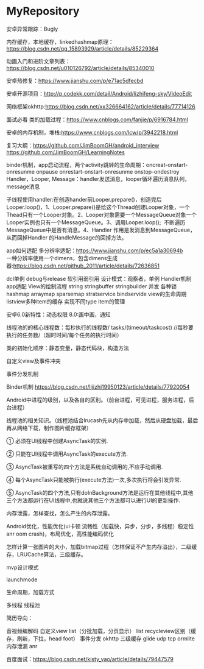 # MyRepository

安卓异常跟踪：Bugly

内存缓存，本地缓存，linkedhashmap原理：https://blog.csdn.net/qq_15893929/article/details/85229364

动画入门和进阶文章列表：https://blog.csdn.net/u010126792/article/details/85340010

安卓热修复：https://www.jianshu.com/p/e71ac5dfecbd

安卓开源项目：http://p.codekk.com/detail/Android/lizhifeng-sky/VideoEdit

网络框架okhttp:https://blog.csdn.net/xx326664162/article/details/77714126

面试必看
 类的加载过程：https://www.cnblogs.com/fanjie/p/6916784.html
 
 安卓的内存机制，堆栈:https://www.cnblogs.com/lcw/p/3942218.html
 
 复习大纲：https://github.com/JimBoomGH/android_interview     https://github.com/JimBoomGH/LearningNotes
 
 binder机制，app启动流程，两个activity跳转的生命周期：oncreat-onstart-onresunme  onpause onrestart-onstart-onresunme onstop-ondestroy
 Handler，Looper, Message：handler发送消息，looper循环遍历消息队列，message消息
 
 子线程使用handler:在创造hander前Looper.prepare()，创造完后Looper.loop()，1、Looper.prepare()是给这个Thread创建Looper对象，一个Thead只有一个Looper对象。2、Looper对象需要一个MessageQueue对象一个Looper实例也只有一个MessageQueue。3、调用Looper.loop();  不断遍历MessageQueue中是否有消息。4、Handler 作用是发消息到MessageQueue，从而回掉Handler 的HandleMessage的回掉方法。
 
 app如何适配   多分辨率适配：https://www.jianshu.com/p/ec5a1a30694b   
 一种分辨率使用一个dimens，包含dimens生成器:https://blog.csdn.net/github_2011/article/details/72636851
 
 dcl单例
 debug与release
 软引用弱引用
 设计模式：观察者，单例
 Handler机制
 app适配
 View的绘制流程
 string stringbuffer stringbuilder
 并发  各种锁
 hashmap arraymap sparsemap
 stratservice bindservide
 view的生命周期
 listview多种item的缓存  实现不同type item的管理
 
 安卓6.0新特性：动态权限   8.0:画中画，通知
 
 线程池的的核心线程数：每秒执行的线程数/ tasks/(timeout/taskcost) //每秒要执行的任务数/（超时时间/每个任务的执行时间）
 
 类的初始化顺序：静态变量，静态代码块，构造方法
 
 自定义view及事件冲突
 
 事件分发机制
 
 Binder机制 https://blog.csdn.net/lijizhi19950123/article/details/77920054
 
 
 Android中进程的级别，以及各自的区别。（前台进程，可见进程，服务进程，后台进程）
 
 线程池的相关知识。（线程池结合lrucash先从内存中加载，然后从硬盘加载，最后再从网络下载，制作图片缓存框架）
 
 ① 必须在UI线程中创建AsyncTask的实例.

② 只能在UI线程中调用AsyncTask的execute方法.

③ AsyncTask被重写的四个方法是系统自动调用的,不应手动调用.

④ 每个AsyncTask只能被执行(execute方法)一次,多次执行将会引发异常.

⑤ AsyncTask的四个方法,只有doInBackground方法是运行在其他线程中,其他三个方法都运行在UI线程中,也就说其他三个方法都可以进行UI的更新操作.
 
 内存泄露，怎样查找，怎么产生的内存泄露。
 
 Android优化，性能优化(ui卡顿 流畅性（加载快，异步，分步，多线程）稳定性 anr oom crash)，布局优化，高性能编码优化
 
 怎样计算一张图片的大小，加载bitmap过程（怎样保证不产生内存溢出），二级缓存，LRUCache算法，三级缓存。
 
 mvp设计模式
 
 launchmode
 
 生命周期，加载方式
 
 多线程 线程池
 
简历导向：

 音视频编解码  自定义view list（分批加载，分页显示） list recycleview区别（缓存，刷新，下拉，head foot） 事件分发 okhttp 三级缓存 glide udp tcp ormlite  内存泄漏 anr  
 
百度面试：https://blog.csdn.net/kisty_yao/article/details/79447579
